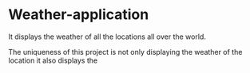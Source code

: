 # Weather-application


It displays the weather of all the locations all over the world.
  
The uniqueness of this project is not only displaying the weather of the location it also displays the 
 
 
 
  

